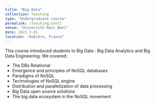 ```yaml
---
title: "Big Data"
collection: teaching
type: "Undergraduate course"
permalink: /teaching/shell
venue: "Université Nazi Boni"
date: 2022-3-01
location: "Aubière, France"
---
```


This course introduced students to Big Data : Big Data Analytics and Big Data Engineering. We covered:
* The DBs Relational 
* Emergence and principles of NoSQL databases
* Paradigms of NoSQL 
* Technologies of NoSQL engine 
* Distribution and parallelization of data processing
* Big Data open source solutions
* The big data ecosystem in the NoSQL movement
